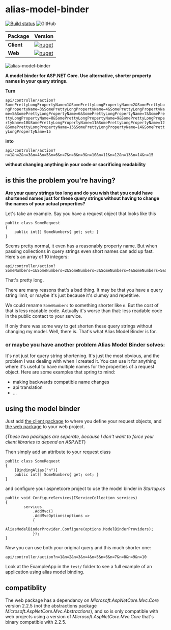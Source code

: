 # alias-model-binder
[![Build status](https://ci.appveyor.com/api/projects/status/im76pxbt2kk793o0?svg=true)](https://ci.appveyor.com/project/NathanLBCooper/alias-model-binder)
![GitHub](https://img.shields.io/github/license/NathanLBCooper/alias-model-binder.svg)

| Package | Version |
| --- | --- |
| **Client** | [![nuget](https://img.shields.io/nuget/v/AliasModelBinder.Web.svg)](https://www.nuget.org/packages/AliasModelBinder.Web/) |
| **Web** | [![nuget](https://img.shields.io/nuget/v/AliasModelBinder.Client.svg)](https://www.nuget.org/packages/AliasModelBinder.Client/) |

![alias-model-binder](https://i.imgur.com/yrErlSX.png)

**A model binder for ASP.NET Core. Use alternative, shorter property names in your query strings.**

**Turn**

`api/controller/action?SomePrettyLongPropertyName=1&SomePrettyLongPropertyName=2&SomePrettyLongPropertyName=3&SomePrettyLongPropertyName=4&SomePrettyLongPropertyName=5&SomePrettyLongPropertyName=6&SomePrettyLongPropertyName=7&SomePrettyLongPropertyName=8&SomePrettyLongPropertyName=9&SomePrettyLongPropertyName=10&SomePrettyLongPropertyName=11&SomePrettyLongPropertyName=12&SomePrettyLongPropertyName=13&SomePrettyLongPropertyName=14&SomePrettyLongPropertyName=15`

**into**

`api/controller/action?n=1&n=2&n=3&n=4&n=5&n=6&n=7&n=8&n=9&n=10&n=11&n=12&n=13&n=14&n=15`

**without changing anything in your code or sacrificing readability**

## is this the problem you're having?

**Are your query strings too long and do you wish that you could have shortened names just for these query strings without having to change the names of your actual properties?**

Let's take an example. Say you have a request object that looks like this

	public class SomeRequest
	{
   		public int[] SomeNumbers{ get; set; }
	}
    
Seems pretty normal, it even has a reasonably property name. But when passing collections in query strings even short names can add up fast. Here's an array of 10 integers:
    
    api/controller/action?SomeNumbers=1&SomeNumbers=2&SomeNumbers=3&SomeNumbers=4&SomeNumbers=5&SomeNumbers=6&SomeNumbers=7&SomeNumbers=8&SomeNumbers=9&SomeNumbers=10

That's pretty long.

There are many reasons that's a bad thing. It may be that you have a query string limit, or maybe it's just because it's clumsy and repetitive.

We could rename `SomeNumbers` to something shorter like `n`. But the cost of that is less readable code. Actually it's worse than that: less readable code in the public contact to your service.

If only there was some way to get shorten these query strings without changing my model. Well, there is. That's what Alias Model Binder is for.

### or maybe you have another problem Alias Model Binder solves:

It's not just for query string shortening. It's just the most obvious, and the problem I was dealing with when I created it. You can use it for anything where it's useful to have multiple names for the properties of a request object. Here are some examples that spring to mind:

- making backwards compatible name changes
- api translation
- ...

## using the model binder

Just add [the client package](https://www.nuget.org/packages/AliasModelBinder.Client/) to where you define your request objects, and [the web package](https://www.nuget.org/packages/AliasModelBinder.Web/) to your web project.

(*These two packages are seperate, because I don't want to force your client libraries to depend on ASP.NET*)

Then simply add an attribute to your request class

    public class SomeRequest
	{
    	[BindingAlias("n")]
   		public int[] SomeNumbers{ get; set; }
	}



and configure your aspnetcore project to use the model binder in *Startup.cs*

    public void ConfigureServices(IServiceCollection services)
    {
            services
                .AddMvc()
                .AddMvcOptions(options =>
                {
                    AliasModelBinderProvider.Configure(options.ModelBinderProviders);
                });
    }
    
    
Now you can use both your original query and this much shorter one:

    api/controller/action?n=1&n=2&n=3&n=4&n=5&n=6&n=7&n=8&n=9&n=10
    
Look at the ExampleApp in the `test/` folder to see a full example of an application using alias model binding.
    
## compatiblity

The web package has a dependancy on *Microsoft.AspNetCore.Mvc.Core* version 2.2.5 (not the abstractions package *Microsoft.AspNetCore.Mvc.Abstractions*), and so is only compatible with web projects using a version of *Microsoft.AspNetCore.Mvc.Core* that's binary compatible with 2.2.5.
